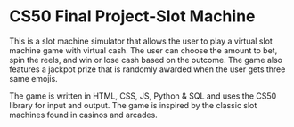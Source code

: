 # CS50 Final Project-Slot Machine

This is a slot machine simulator that allows the user to play a virtual slot machine game with virtual cash. The user can choose the amount to bet, spin the reels, and win or lose cash based on the outcome. The game also features a jackpot prize that is randomly awarded when the user gets three same emojis. 

The game is written in HTML, CSS, JS, Python & SQL and uses the CS50 library for input and output. The game is inspired by the classic slot machines found in casinos and arcades.
